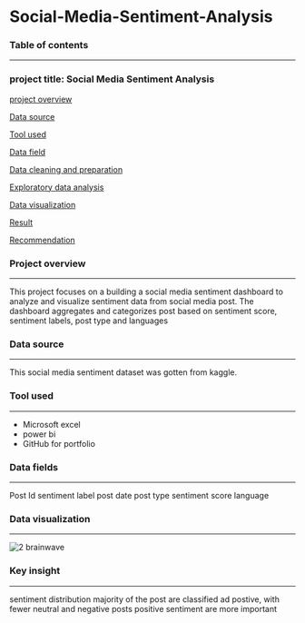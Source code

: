 # Social-Media-Sentiment-Analysis

### Table of contents 
---

### project title: Social Media Sentiment Analysis

[project overview](#project-overview)

[Data source](#Data-source)

[Tool used](#Tool-used)

[Data field](#Data-field)

[Data cleaning and preparation](#Data-cleaning-and-preparation)

[Exploratory data analysis](#Exploratory-data-analysis)

[Data visualization](#Data-visualization)

[Result](Result)

[Recommendation](#Recommendation)

### Project overview
---
This project focuses on a building a social media sentiment dashboard to analyze and visualize sentiment data from social media post. The dashboard aggregates and categorizes post based on sentiment score, sentiment labels, post type and languages

### Data source
---
This social media sentiment dataset was gotten from kaggle.

### Tool used
---
- Microsoft excel
- power bi
- GitHub for portfolio 

### Data fields 
---
Post Id
sentiment label
post date 
post type 
sentiment score
language 

### Data visualization 
---

![2 brainwave](https://github.com/user-attachments/assets/5dfb4eab-407f-4749-8bde-46406213a4f7)

### Key insight
---
sentiment distribution 
majority of the post are classified ad postive, with fewer neutral and negative posts
positive sentiment are more important 
